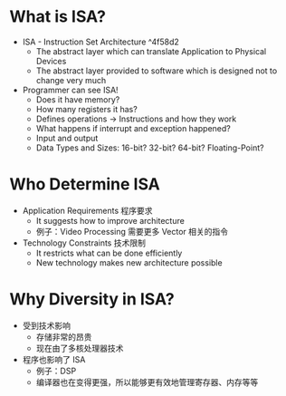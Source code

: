# What is ISA?

+ ISA - Instruction Set Architecture ^4f58d2
	+ The abstract layer which can translate Application to Physical Devices
	+ The abstract layer provided to software which is designed not to change very much
+ Programmer can see ISA! 
	+ Does it have memory?
	+ How many registers it has?
	+ Defines operations -> Instructions and how they work
	+ What happens if interrupt and exception happened?
	+ Input and output
	+ Data Types and Sizes: 16-bit? 32-bit? 64-bit? Floating-Point?

# Who Determine ISA

+ Application Requirements 程序要求
	+ It suggests how to improve architecture
	+ 例子：Video Processing 需要更多 Vector 相关的指令
+ Technology Constraints 技术限制
	+ It restricts what can be done efficiently
	+ New technology makes new architecture possible

# Why Diversity in ISA?

- 受到技术影响
  - 存储非常的昂贵
  - 现在由了多核处理器技术
- 程序也影响了 ISA
  - 例子：DSP
  - 编译器也在变得更强，所以能够更有效地管理寄存器、内存等等
